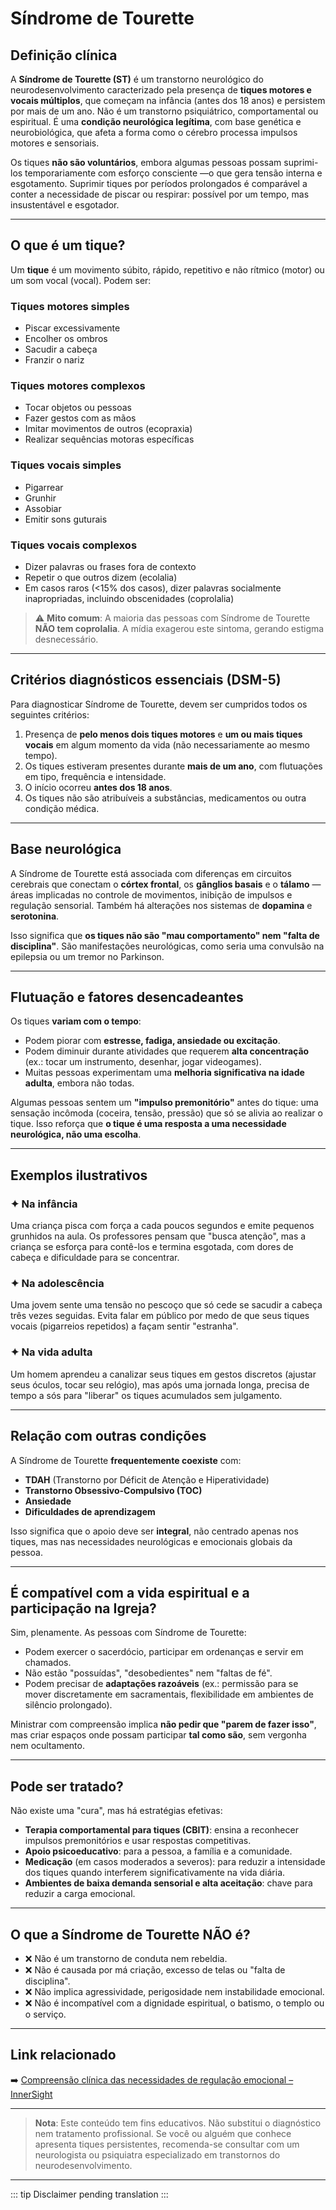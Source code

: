 ﻿# Síndrome de Tourette

## Definição clínica
A **Síndrome de Tourette (ST)** é um transtorno neurológico do neurodesenvolvimento caracterizado pela presença de **tiques motores e vocais múltiplos**, que começam na infância (antes dos 18 anos) e persistem por mais de um ano. Não é um transtorno psiquiátrico, comportamental ou espiritual. É uma **condição neurológica legítima**, com base genética e neurobiológica, que afeta a forma como o cérebro processa impulsos motores e sensoriais.

Os tiques **não são voluntários**, embora algumas pessoas possam suprimi-los temporariamente com esforço consciente —o que gera tensão interna e esgotamento. Suprimir tiques por períodos prolongados é comparável a conter a necessidade de piscar ou respirar: possível por um tempo, mas insustentável e esgotador.

---

## O que é um tique?
Um **tique** é um movimento súbito, rápido, repetitivo e não rítmico (motor) ou um som vocal (vocal). Podem ser:

### Tiques motores simples
- Piscar excessivamente  
- Encolher os ombros  
- Sacudir a cabeça  
- Franzir o nariz

### Tiques motores complexos
- Tocar objetos ou pessoas  
- Fazer gestos com as mãos  
- Imitar movimentos de outros (ecopraxia)  
- Realizar sequências motoras específicas

### Tiques vocais simples
- Pigarrear  
- Grunhir  
- Assobiar  
- Emitir sons guturais

### Tiques vocais complexos
- Dizer palavras ou frases fora de contexto  
- Repetir o que outros dizem (ecolalia)  
- Em casos raros (<15% dos casos), dizer palavras socialmente inapropriadas, incluindo obscenidades (coprolalia)

> ⚠️ **Mito comum**: A maioria das pessoas com Síndrome de Tourette **NÃO tem coprolalia**. A mídia exagerou este sintoma, gerando estigma desnecessário.

---

## Critérios diagnósticos essenciais (DSM-5)
Para diagnosticar Síndrome de Tourette, devem ser cumpridos todos os seguintes critérios:
1. Presença de **pelo menos dois tiques motores** e **um ou mais tiques vocais** em algum momento da vida (não necessariamente ao mesmo tempo).
2. Os tiques estiveram presentes durante **mais de um ano**, com flutuações em tipo, frequência e intensidade.
3. O início ocorreu **antes dos 18 anos**.
4. Os tiques não são atribuíveis a substâncias, medicamentos ou outra condição médica.

---

## Base neurológica
A Síndrome de Tourette está associada com diferenças em circuitos cerebrais que conectam o **córtex frontal**, os **gânglios basais** e o **tálamo** —áreas implicadas no controle de movimentos, inibição de impulsos e regulação sensorial. Também há alterações nos sistemas de **dopamina** e **serotonina**.

Isso significa que **os tiques não são "mau comportamento" nem "falta de disciplina"**. São manifestações neurológicas, como seria uma convulsão na epilepsia ou um tremor no Parkinson.

---

## Flutuação e fatores desencadeantes
Os tiques **variam com o tempo**:
- Podem piorar com **estresse, fadiga, ansiedade ou excitação**.
- Podem diminuir durante atividades que requerem **alta concentração** (ex.: tocar um instrumento, desenhar, jogar videogames).
- Muitas pessoas experimentam uma **melhoria significativa na idade adulta**, embora não todas.

Algumas pessoas sentem um **"impulso premonitório"** antes do tique: uma sensação incômoda (coceira, tensão, pressão) que só se alivia ao realizar o tique. Isso reforça que **o tique é uma resposta a uma necessidade neurológica, não uma escolha**.

---

## Exemplos ilustrativos

### ✦ Na infância
Uma criança pisca com força a cada poucos segundos e emite pequenos grunhidos na aula. Os professores pensam que "busca atenção", mas a criança se esforça para contê-los e termina esgotada, com dores de cabeça e dificuldade para se concentrar.

### ✦ Na adolescência
Uma jovem sente uma tensão no pescoço que só cede se sacudir a cabeça três vezes seguidas. Evita falar em público por medo de que seus tiques vocais (pigarreios repetidos) a façam sentir "estranha".

### ✦ Na vida adulta
Um homem aprendeu a canalizar seus tiques em gestos discretos (ajustar seus óculos, tocar seu relógio), mas após uma jornada longa, precisa de tempo a sós para "liberar" os tiques acumulados sem julgamento.

---

## Relação com outras condições
A Síndrome de Tourette **frequentemente coexiste** com:
- **TDAH** (Transtorno por Déficit de Atenção e Hiperatividade)  
- **Transtorno Obsessivo-Compulsivo (TOC)**  
- **Ansiedade**  
- **Dificuldades de aprendizagem**

Isso significa que o apoio deve ser **integral**, não centrado apenas nos tiques, mas nas necessidades neurológicas e emocionais globais da pessoa.

---

## É compatível com a vida espiritual e a participação na Igreja?
Sim, plenamente. As pessoas com Síndrome de Tourette:
- Podem exercer o sacerdócio, participar em ordenanças e servir em chamados.
- Não estão "possuídas", "desobedientes" nem "faltas de fé".
- Podem precisar de **adaptações razoáveis** (ex.: permissão para se mover discretamente em sacramentais, flexibilidade em ambientes de silêncio prolongado).

Ministrar com compreensão implica **não pedir que "parem de fazer isso"**, mas criar espaços onde possam participar **tal como são**, sem vergonha nem ocultamento.

---

## Pode ser tratado?
Não existe uma "cura", mas há estratégias efetivas:
- **Terapia comportamental para tiques (CBIT)**: ensina a reconhecer impulsos premonitórios e usar respostas competitivas.
- **Apoio psicoeducativo**: para a pessoa, a família e a comunidade.
- **Medicação** (em casos moderados a severos): para reduzir a intensidade dos tiques quando interferem significativamente na vida diária.
- **Ambientes de baixa demanda sensorial e alta aceitação**: chave para reduzir a carga emocional.

---

## O que a Síndrome de Tourette NÃO é?
- ❌ Não é um transtorno de conduta nem rebeldia.  
- ❌ Não é causada por má criação, excesso de telas ou "falta de disciplina".  
- ❌ Não implica agressividade, perigosidade nem instabilidade emocional.  
- ❌ Não é incompatível com a dignidade espiritual, o batismo, o templo ou o serviço.

---

## Link relacionado
➡️ [Compreensão clínica das necessidades de regulação emocional – InnerSight](https://inner-clarity.github.io/InnerSight/pt)

---

> **Nota**: Este conteúdo tem fins educativos. Não substitui o diagnóstico nem tratamento profissional. Se você ou alguém que conhece apresenta tiques persistentes, recomenda-se consultar com um neurologista ou psiquiatra especializado em transtornos do neurodesenvolvimento.

---

::: tip
Disclaimer pending translation
:::
